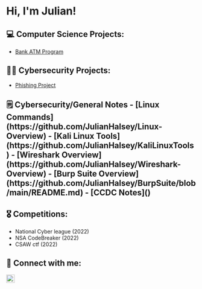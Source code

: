 <h1>Hi, I'm Julian!</h1>

<h2>💻 Computer Science Projects:</h2>

  - [Bank ATM Program](https://github.com/JulianHalsey/ATM-Project)

<h2>👨‍💻 Cybersecurity Projects:</h2>

  - [Phishing Project](https://github.com/JulianHalsey/PhishingProject/blob/main/README.md)

<h2>🗒️ Cybersecurity/General Notes
  - [Linux Commands](https://github.com/JulianHalsey/Linux-Overview)
  - [Kali Linux Tools](https://github.com/JulianHalsey/KaliLinuxTools)
  - [Wireshark Overview](https://github.com/JulianHalsey/Wireshark-Overview)
  - [Burp Suite Overview](https://github.com/JulianHalsey/BurpSuite/blob/main/README.md)
  - [CCDC Notes]()

<h2>🎖 Competitions:</h2>

- National Cyber league (2022)
- NSA CodeBreaker (2022)
- CSAW ctf (2022)

<h2> 🤳 Connect with me:</h2>


[<img align="left" alt="JoshMadakor | LinkedIn" width="22px" src="https://itcnet.gr/wp-content/uploads/2020/09/Linkedin-logo-on-transparent-Background-PNG--300x300.png" />][linkedin]

[linkedin]: https://linkedin.com/in/julian-halsey



